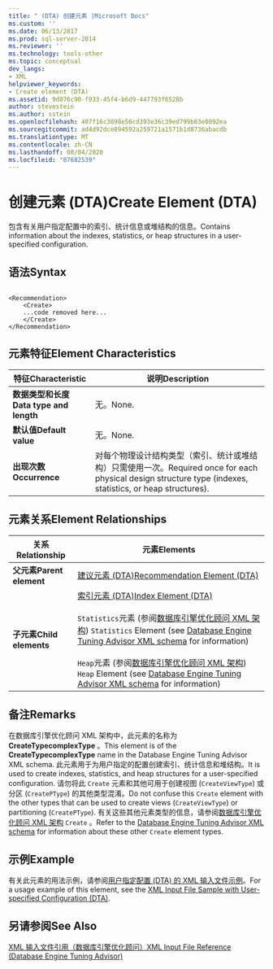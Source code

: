 ```yaml
---
title: " (DTA) 创建元素 |Microsoft Docs"
ms.custom: ''
ms.date: 06/13/2017
ms.prod: sql-server-2014
ms.reviewer: ''
ms.technology: tools-other
ms.topic: conceptual
dev_langs:
- XML
helpviewer_keywords:
- Create element (DTA)
ms.assetid: 9d076c90-f933-45f4-b6d9-447793f6528b
author: stevestein
ms.author: sstein
ms.openlocfilehash: 407f16c3898e56cd393e36c39ed799b83e0092ea
ms.sourcegitcommit: ad4d92dce894592a259721a1571b1d8736abacdb
ms.translationtype: MT
ms.contentlocale: zh-CN
ms.lasthandoff: 08/04/2020
ms.locfileid: "87682539"
---
```

# <a name="create-element-dta"></a><span data-ttu-id="de65f-102">创建元素 (DTA)</span><span class="sxs-lookup"><span data-stu-id="de65f-102">Create Element (DTA)</span></span>
  <span data-ttu-id="de65f-103">包含有关用户指定配置中的索引、统计信息或堆结构的信息。</span><span class="sxs-lookup"><span data-stu-id="de65f-103">Contains information about the indexes, statistics, or heap structures in a user-specified configuration.</span></span>  
  
## <a name="syntax"></a><span data-ttu-id="de65f-104">语法</span><span class="sxs-lookup"><span data-stu-id="de65f-104">Syntax</span></span>  
  
```  
  
<Recommendation>  
    <Create>  
    ...code removed here...  
    </Create>  
</Recommendation>  
```  
  
## <a name="element-characteristics"></a><span data-ttu-id="de65f-105">元素特征</span><span class="sxs-lookup"><span data-stu-id="de65f-105">Element Characteristics</span></span>  
  
|<span data-ttu-id="de65f-106">特征</span><span class="sxs-lookup"><span data-stu-id="de65f-106">Characteristic</span></span>|<span data-ttu-id="de65f-107">说明</span><span class="sxs-lookup"><span data-stu-id="de65f-107">Description</span></span>|  
|--------------------|-----------------|  
|<span data-ttu-id="de65f-108">**数据类型和长度**</span><span class="sxs-lookup"><span data-stu-id="de65f-108">**Data type and length**</span></span>|<span data-ttu-id="de65f-109">无。</span><span class="sxs-lookup"><span data-stu-id="de65f-109">None.</span></span>|  
|<span data-ttu-id="de65f-110">**默认值**</span><span class="sxs-lookup"><span data-stu-id="de65f-110">**Default value**</span></span>|<span data-ttu-id="de65f-111">无。</span><span class="sxs-lookup"><span data-stu-id="de65f-111">None.</span></span>|  
|<span data-ttu-id="de65f-112">**出现次数**</span><span class="sxs-lookup"><span data-stu-id="de65f-112">**Occurrence**</span></span>|<span data-ttu-id="de65f-113">对每个物理设计结构类型（索引、统计或堆结构）只需使用一次。</span><span class="sxs-lookup"><span data-stu-id="de65f-113">Required once for each physical design structure type (indexes, statistics, or heap structures).</span></span>|  
  
## <a name="element-relationships"></a><span data-ttu-id="de65f-114">元素关系</span><span class="sxs-lookup"><span data-stu-id="de65f-114">Element Relationships</span></span>  
  
|<span data-ttu-id="de65f-115">关系</span><span class="sxs-lookup"><span data-stu-id="de65f-115">Relationship</span></span>|<span data-ttu-id="de65f-116">元素</span><span class="sxs-lookup"><span data-stu-id="de65f-116">Elements</span></span>|  
|------------------|--------------|  
|<span data-ttu-id="de65f-117">**父元素**</span><span class="sxs-lookup"><span data-stu-id="de65f-117">**Parent element**</span></span>|[<span data-ttu-id="de65f-118">建议元素 (DTA)</span><span class="sxs-lookup"><span data-stu-id="de65f-118">Recommendation Element &#40;DTA&#41;</span></span>](recommendation-element-dta.md)|  
|<span data-ttu-id="de65f-119">**子元素**</span><span class="sxs-lookup"><span data-stu-id="de65f-119">**Child elements**</span></span>|[<span data-ttu-id="de65f-120">索引元素 (DTA)</span><span class="sxs-lookup"><span data-stu-id="de65f-120">Index Element &#40;DTA&#41;</span></span>](index-element-dta.md)<br /><br /> <span data-ttu-id="de65f-121">`Statistics`元素 (参阅[数据库引擎优化顾问 XML 架构](https://schemas.microsoft.com/sqlserver/)) </span><span class="sxs-lookup"><span data-stu-id="de65f-121">`Statistics` Element (see [Database Engine Tuning Advisor XML schema](https://schemas.microsoft.com/sqlserver/) for information)</span></span><br /><br /> <span data-ttu-id="de65f-122">`Heap`元素 (参阅[数据库引擎优化顾问 XML 架构](https://schemas.microsoft.com/sqlserver/)) </span><span class="sxs-lookup"><span data-stu-id="de65f-122">`Heap` Element (see [Database Engine Tuning Advisor XML schema](https://schemas.microsoft.com/sqlserver/) for information)</span></span>|  
  
## <a name="remarks"></a><span data-ttu-id="de65f-123">备注</span><span class="sxs-lookup"><span data-stu-id="de65f-123">Remarks</span></span>  
 <span data-ttu-id="de65f-124">在数据库引擎优化顾问 XML 架构中，此元素的名称为 **CreateTypecomplexType** 。</span><span class="sxs-lookup"><span data-stu-id="de65f-124">This element is of the **CreateTypecomplexType** name in the Database Engine Tuning Advisor XML schema.</span></span> <span data-ttu-id="de65f-125">此元素用于为用户指定的配置创建索引、统计信息和堆结构。</span><span class="sxs-lookup"><span data-stu-id="de65f-125">It is used to create indexes, statistics, and heap structures for a user-specified configuration.</span></span> <span data-ttu-id="de65f-126">请勿将此 `Create` 元素和其他可用于创建视图 (`CreateViewType`) 或分区 (`CreatePType`) 的其他类型混淆。</span><span class="sxs-lookup"><span data-stu-id="de65f-126">Do not confuse this `Create` element with the other types that can be used to create views (`CreateViewType`) or partitioning (`CreatePType`).</span></span> <span data-ttu-id="de65f-127">有关这些其他元素类型的信息，请参阅[数据库引擎优化顾问 XML 架构](https://schemas.microsoft.com/sqlserver/) `Create` 。</span><span class="sxs-lookup"><span data-stu-id="de65f-127">Refer to the [Database Engine Tuning Advisor XML schema](https://schemas.microsoft.com/sqlserver/) for information about these other `Create` element types.</span></span>  
  
## <a name="example"></a><span data-ttu-id="de65f-128">示例</span><span class="sxs-lookup"><span data-stu-id="de65f-128">Example</span></span>  
 <span data-ttu-id="de65f-129">有关此元素的用法示例，请参阅[用户指定配置 (DTA) 的 XML 输入文件示例](xml-input-file-sample-with-user-specified-configuration-dta.md)。</span><span class="sxs-lookup"><span data-stu-id="de65f-129">For a usage example of this element, see the [XML Input File Sample with User-specified Configuration &#40;DTA&#41;](xml-input-file-sample-with-user-specified-configuration-dta.md).</span></span>  
  
## <a name="see-also"></a><span data-ttu-id="de65f-130">另请参阅</span><span class="sxs-lookup"><span data-stu-id="de65f-130">See Also</span></span>  
 [<span data-ttu-id="de65f-131">XML 输入文件引用（数据库引擎优化顾问）</span><span class="sxs-lookup"><span data-stu-id="de65f-131">XML Input File Reference &#40;Database Engine Tuning Advisor&#41;</span></span>](xml-input-file-reference-database-engine-tuning-advisor.md)  
  
  
